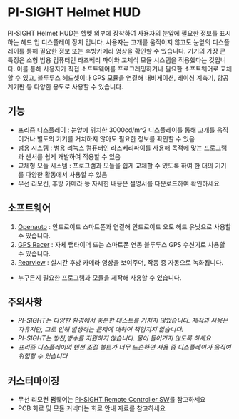 # PI-SIGHT Helmet HUD

PI-SIGHT Helmet HUD는 헬멧 외부에 장착하여 사용자의 눈앞에 필요한 정보를 표시하는 헤드 업 디스플레이 장치 입니다. 사용자는 고개를 움직이지 않고도 눈앞의 디스플레이를 통해 필요한 정보 또는 후방카메라 영상을 확인할 수 있습니다.
기기의 가장 큰 특징은 소형 범용 컴퓨터인 라즈베리 파이와 교체식 모듈 시스템을 적용했다는 것입니다. 이를 통해 사용자가 직접 소프트웨어를 프로그래밍하거나 필요한 소프트웨어로 교체할 수 있고, 블루투스 헤드셋이나 GPS 모듈을 연결해 내비게이션, 레이싱 계측기, 항공 계기판 등 다양한 용도로 사용할 수 있습니다.


## 기능

 - 프리즘 디스플레이 : 눈앞에 위치한 3000cd/m^2 디스플레이를 통해 고개를 움직이거나 별도의 기기를 거치하지 않아도 필요한 정보를 확인할 수 있음
 - 범용 시스템 : 범용 리눅스 컴퓨터인 라즈베리파이를 사용해 목적에 맞는 프로그램과 센서를 쉽게 개발하여 적용할 수 있음
 - 교체형 모듈 시스템 : 프로그램과 모듈을 쉽게 교체할 수 있도록 하여 한 대의 기기를 다양한 활동에서 사용할 수 있음
 - 무선 리모컨, 후방 카메라 등 자세한 내용은 설명서를 다운로드하여 확인하세요


## 소프트웨어

 1. [Openauto](https://github.com/younsj97/PI-SIGHT_SW_Openauto) : 안드로이드 스마트폰과 연결해 안드로이드 오토 헤드 유닛으로 사용할 수 있습니다.
 2. [GPS Racer](https://github.com/younsj97/PI-SIGHT_SW_GPSRacer) : 자체 랩타이머 또는 스마트폰 연동 블루투스 GPS 수신기로 사용할 수 있습니다.
 3. [Rearview](https://github.com/younsj97/PI-SIGHT_SW_Rearview) : 실시간 후방 카메라 영상을 보여주며, 작동 중 자동으로 녹화됩니다.
 - 누구든지 필요한 프로그램과 모듈을 제작해 사용할 수 있습니다.


## 주의사항

 - _PI-SIGHT는 다양한 환경에서 충분한 테스트를 거치지 않았습니다. 제작과 사용은 자유지만, 그로 인해 발생하는 문제에 대하여 책임지지 않습니다._
 - _PI-SIGHT는 방진,방수를 지원하지 않습니다. 물이 들어가지 않도록 하세요_
 - _프리즘 디스플레이의 텐션 조절 볼트가 너무 느슨하면 사용 중 디스플레이가 움직여 위험할 수 있습니다_


## 커스터마이징

 - 무선 리모컨 펌웨어는 [PI-SIGHT Remote Controller SW](https://github.com/younsj97/PI-SIGHT_SW_RemoteController)를 참고하세요
 - PCB 회로 및 모듈 커넥터는 회로 안내 자료를 참고하세요
